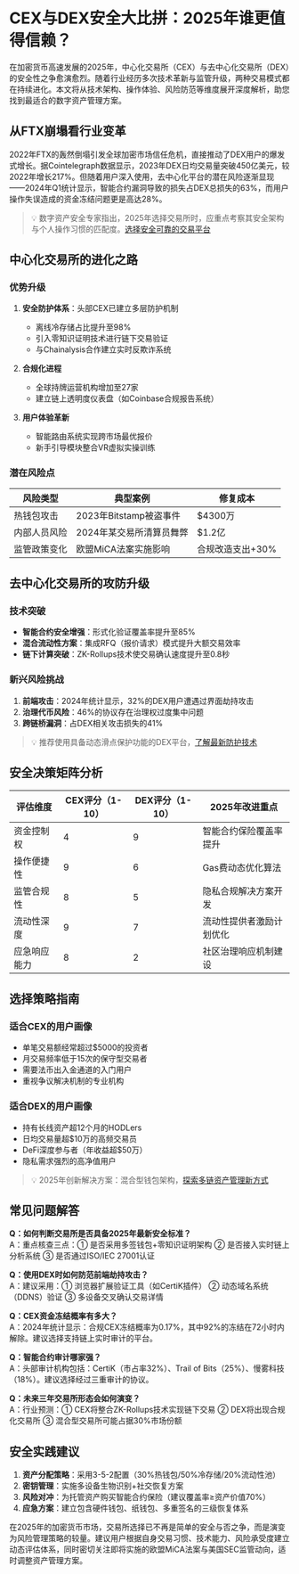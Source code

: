 # CEX与DEX安全大比拼：2025年谁更值得信赖？

在加密货币高速发展的2025年，中心化交易所（CEX）与去中心化交易所（DEX）的安全性之争愈演愈烈。随着行业经历多次技术革新与监管升级，两种交易模式都在持续进化。本文将从技术架构、操作体验、风险防范等维度展开深度解析，助您找到最适合的数字资产管理方案。

## 从FTX崩塌看行业变革

2022年FTX的轰然倒塌引发全球加密市场信任危机，直接推动了DEX用户的爆发式增长。据Cointelegraph数据显示，2023年DEX日均交易量突破450亿美元，较2022年增长217%。但随着用户深入使用，去中心化平台的潜在风险逐渐显现——2024年Q1统计显示，智能合约漏洞导致的损失占DEX总损失的63%，而用户操作失误造成的资金冻结问题更是高达28%。

> 💡 数字资产安全专家指出，2025年选择交易所时，应重点考察其安全架构与个人操作习惯的匹配度。[选择安全可靠的交易平台](https://bit.ly/okx_welcome)

## 中心化交易所的进化之路

### 优势升级
1. **安全防护体系**：头部CEX已建立多层防护机制
   - 离线冷存储占比提升至98%
   - 引入零知识证明技术进行链下交易验证
   - 与Chainalysis合作建立实时反欺诈系统

2. **合规化进程**
   - 全球持牌运营机构增加至27家
   - 建立链上透明度仪表盘（如Coinbase合规报告系统）

3. **用户体验革新**
   - 智能路由系统实现跨市场最优报价
   - 新手引导模块整合VR虚拟实操训练

### 潜在风险点
| 风险类型       | 典型案例                 | 修复成本       |
|----------------|--------------------------|----------------|
| 热钱包攻击     | 2023年Bitstamp被盗事件   | $4300万        |
| 内部人员风险   | 2024年某交易所清算员舞弊 | $1.2亿          |
| 监管政策变化   | 欧盟MiCA法案实施影响     | 合规改造支出+30%|

## 去中心化交易所的攻防升级

### 技术突破
- **智能合约安全增强**：形式化验证覆盖率提升至85%
- **混合流动性方案**：集成RFQ（报价请求）模式提升大额交易效率
- **链下计算突破**：ZK-Rollups技术使交易确认速度提升至0.8秒

### 新兴风险挑战
1. **前端攻击**：2024年统计显示，32%的DEX用户遭遇过界面劫持攻击
2. **治理代币风险**：46%的协议存在治理权过度集中问题
3. **跨链桥漏洞**：占DEX相关攻击损失的41%

> 💡 推荐使用具备动态滑点保护功能的DEX平台，[了解最新防护技术](https://bit.ly/okx_welcome)

## 安全决策矩阵分析

| 评估维度       | CEX评分（1-10） | DEX评分（1-10） | 2025年改进重点         |
|----------------|----------------|----------------|------------------------|
| 资金控制权     | 4              | 9              | 智能合约保险覆盖率提升   |
| 操作便捷性     | 9              | 6              | Gas费动态优化算法       |
| 监管合规性     | 8              | 5              | 隐私合规解决方案开发     |
| 流动性深度     | 9              | 7              | 流动性提供者激励计划优化 |
| 应急响应能力   | 8              | 2              | 社区治理响应机制建设     |

## 选择策略指南

### 适合CEX的用户画像
- 单笔交易额经常超过$5000的投资者
- 月交易频率低于15次的保守型交易者
- 需要法币出入金通道的入门用户
- 重视争议解决机制的专业机构

### 适合DEX的用户画像
- 持有长线资产超12个月的HODLers
- 日均交易量超$10万的高频交易员
- DeFi深度参与者（年收益超$50万）
- 隐私需求强烈的高净值用户

> 💡 2025年创新解决方案：混合型钱包架构，[探索多链资产管理新方式](https://bit.ly/okx_welcome)

## 常见问题解答

**Q：如何判断交易所是否具备2025年最新安全标准？**  
A：重点核查三点：① 是否采用多签钱包+零知识证明架构 ② 是否接入实时链上分析系统 ③ 是否通过ISO/IEC 27001认证

**Q：使用DEX时如何防范前端劫持攻击？**  
A：建议采用：① 浏览器扩展验证工具（如CertiK插件） ② 动态域名系统（DDNS）验证 ③ 多设备交叉确认交易详情

**Q：CEX资金冻结概率有多大？**  
A：2024年统计显示：合规CEX冻结概率为0.17%，其中92%的冻结在72小时内解除。建议选择支持链上实时审计的平台。

**Q：智能合约审计哪家强？**  
A：头部审计机构包括：CertiK（市占率32%）、Trail of Bits（25%）、慢雾科技（18%）。建议选择经过三重审计的协议。

**Q：未来三年交易所形态会如何演变？**  
A：行业预测：① CEX将整合ZK-Rollups技术实现链下交易 ② DEX将出现合规化交易所 ③ 混合型交易所可能占据30%市场份额

## 安全实践建议

1. **资产分配策略**：采用3-5-2配置（30%热钱包/50%冷存储/20%流动性池）
2. **密钥管理**：实施多设备生物识别+社交恢复方案
3. **风险对冲**：为托管资产购买智能合约保险（建议覆盖率≥资产价值70%）
4. **应急方案**：建立包含硬件钱包、纸钱包、多重签名的三级恢复体系

在2025年的加密货币市场，交易所选择已不再是简单的安全与否之争，而是演变为风险管理策略的较量。建议用户根据自身交易习惯、技术能力、风险承受度建立动态评估体系，同时密切关注即将实施的欧盟MiCA法案与美国SEC监管动向，适时调整资产管理方案。